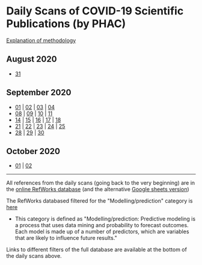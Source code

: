 
# Daily Scans of COVID-19 Scientific Publications (by PHAC)

[Explanation of methodology](./LisaWaddell_explanation.md)

## August 2020

- [31](./2020-08-31.html)

## September 2020

- [01](./2020-09-01.html)
| [02](./2020-09-02.html)
| [03](./2020-09-03.html)
| [04](./2020-09-04.html)
- [08](./2020-09-08.html)
| [09](./2020-09-09.html)
| [10](./2020-09-10.html)
| [11](./2020-09-11.html)
- [14](./2020-09-14.html)
| [15](./2020-09-15.html)
| [16](./2020-09-16.html)
| [17](./2020-09-17.html)
| [18](./2020-09-18.html)
- [21](./2020-09-21.html)
| [22](./2020-09-22.html)
| [23](./2020-09-23.html)
| [24](./2020-09-24.html)
| [25](./2020-09-25.html)
- [28](./2020-09-28.html)
| [29](./2020-09-29.html)
| [30](./2020-09-30.html)

## October 2020

- [01](./2020-10-01.html)
| [02](./2020-10-02.html)

----

All references from the daily scans (going back to the very beginning)
are in the
[online RefWorks database](https://refworks.com/refworks2/?site=031021128139200000%2f71471580905923745%2fAll_References)
(and the alternative
[Google sheets version](https://drive.google.com/drive/folders/1dk9gOzOl1UvbwAwK7vANk6XiOF8CrD2M))

The RefWorks databased filtered for the "Modelling/prediction"
category is [here](https://refworks.com/refworks2/?site=031021128139200000%2f71471580905923745%2fPredictiveModel)
- This category is defined as "Modelling/prediction: Predictive modeling is a process that uses data mining and probability to forecast outcomes. Each model is made up of a number of predictors, which are variables that are likely to influence future results."

Links to different filters of the full database are available at the bottom of the daily scans above.
